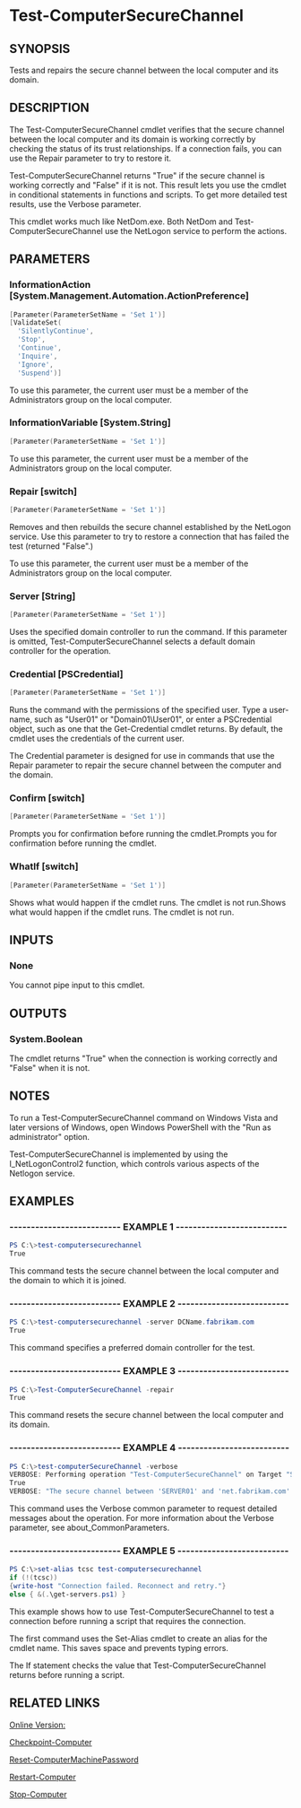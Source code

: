 ﻿# Test-ComputerSecureChannel

## SYNOPSIS
Tests and repairs the secure channel between the local computer and its domain.

## DESCRIPTION
The Test-ComputerSecureChannel cmdlet verifies that the secure channel between the local computer and its domain is working correctly by checking the status of its trust relationships.
If a connection fails, you can use the Repair parameter to try to restore it.

Test-ComputerSecureChannel returns "True" if the secure channel is working correctly and "False" if it is not.
This result lets you use the cmdlet in conditional statements in functions and scripts.
To get more detailed test results, use the Verbose parameter.

This cmdlet works much like NetDom.exe.
Both NetDom and Test-ComputerSecureChannel use the NetLogon service to perform the actions.

## PARAMETERS

### InformationAction [System.Management.Automation.ActionPreference]

```powershell
[Parameter(ParameterSetName = 'Set 1')]
[ValidateSet(
  'SilentlyContinue',
  'Stop',
  'Continue',
  'Inquire',
  'Ignore',
  'Suspend')]
```


To use this parameter, the current user must be a member of the Administrators group on the local computer.


### InformationVariable [System.String]

```powershell
[Parameter(ParameterSetName = 'Set 1')]
```


To use this parameter, the current user must be a member of the Administrators group on the local computer.


### Repair [switch]

```powershell
[Parameter(ParameterSetName = 'Set 1')]
```

Removes and then rebuilds the secure channel established by the NetLogon service.
Use this parameter to try to restore a connection that has failed the test (returned "False".)

To use this parameter, the current user must be a member of the Administrators group on the local computer.


### Server [String]

```powershell
[Parameter(ParameterSetName = 'Set 1')]
```

Uses the specified domain controller to run the command.
If this parameter is omitted, Test-ComputerSecureChannel selects a default domain controller for the operation.


### Credential [PSCredential]

```powershell
[Parameter(ParameterSetName = 'Set 1')]
```

Runs the command with the permissions of the specified user.
Type a user-name, such as "User01" or "Domain01\User01", or enter a PSCredential object, such as one that the Get-Credential cmdlet returns.
By default, the cmdlet uses the credentials of the current user.

The Credential parameter is designed for use in commands that use the Repair parameter to repair the secure channel between the computer and the domain.


### Confirm [switch]

```powershell
[Parameter(ParameterSetName = 'Set 1')]
```

Prompts you for confirmation before running the cmdlet.Prompts you for confirmation before running the cmdlet.


### WhatIf [switch]

```powershell
[Parameter(ParameterSetName = 'Set 1')]
```

Shows what would happen if the cmdlet runs.
The cmdlet is not run.Shows what would happen if the cmdlet runs.
The cmdlet is not run.



## INPUTS
### None

You cannot pipe input to this cmdlet.

## OUTPUTS
### System.Boolean

The cmdlet returns "True" when the connection is working correctly and "False" when it is not.

## NOTES
To run a Test-ComputerSecureChannel command on Windows Vista and later versions of Windows, open Windows PowerShell with the "Run as administrator" option.

Test-ComputerSecureChannel is implemented by using the  I_NetLogonControl2 function, which controls various aspects of the Netlogon service.


## EXAMPLES
### -------------------------- EXAMPLE 1 --------------------------

```powershell
PS C:\>test-computersecurechannel
True

```
This command tests the secure channel between the local computer and the domain to which it is joined.






### -------------------------- EXAMPLE 2 --------------------------

```powershell
PS C:\>test-computersecurechannel -server DCName.fabrikam.com
True

```
This command specifies a preferred domain controller for the test.






### -------------------------- EXAMPLE 3 --------------------------

```powershell
PS C:\>Test-ComputerSecureChannel -repair
True

```
This command resets the secure channel between the local computer and its domain.






### -------------------------- EXAMPLE 4 --------------------------

```powershell
PS C:\>test-computerSecureChannel -verbose
VERBOSE: Performing operation "Test-ComputerSecureChannel" on Target "SERVER01".
True
VERBOSE: "The secure channel between 'SERVER01' and 'net.fabrikam.com' is alive and working correctly."

```
This command uses the Verbose common parameter to request detailed messages about the operation.
For more information about the Verbose parameter, see about_CommonParameters.






### -------------------------- EXAMPLE 5 --------------------------

```powershell
PS C:\>set-alias tcsc test-computersecurechannel
if (!(tcsc))
{write-host "Connection failed. Reconnect and retry."}
else { &(.\get-servers.ps1) }

```
This example shows how to use Test-ComputerSecureChannel to test a connection before running a script that requires the connection.

The first command uses the Set-Alias cmdlet to create an alias for the cmdlet name.
This saves space and prevents typing errors.

The If statement checks the value that Test-ComputerSecureChannel returns before running a script.







## RELATED LINKS

[Online Version:](http://go.microsoft.com/fwlink/p/?linkid=293925)

[Checkpoint-Computer]()

[Reset-ComputerMachinePassword]()

[Restart-Computer]()

[Stop-Computer]()

